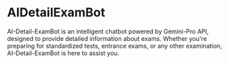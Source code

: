 # AIDetailExamBot
AI-Detail-ExamBot is an intelligent chatbot powered by Gemini-Pro API, designed to provide detailed information about exams. Whether you're preparing for standardized tests, entrance exams, or any other examination, AI-Detail-ExamBot is here to assist you.
